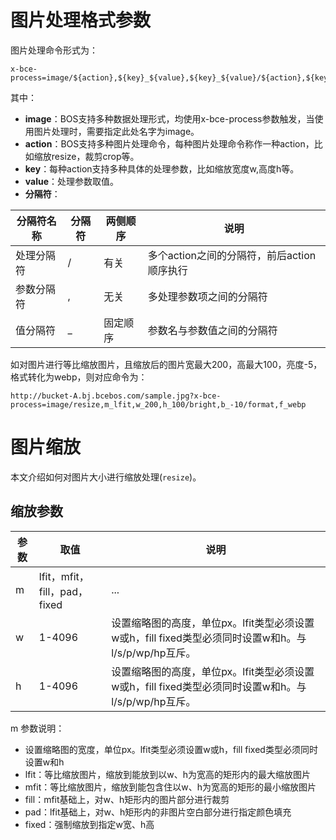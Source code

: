 # 图片处理格式参数

图片处理命令形式为：

```
x-bce-process=image/${action},${key}_${value},${key}_${value}/${action},${key}_${value}
```

其中：

* **image**：BOS支持多种数据处理形式，均使用x-bce-process参数触发，当使用图片处理时，需要指定此处名字为image。
* **action**：BOS支持多种图片处理命令，每种图片处理命令称作一种action，比如缩放resize，裁剪crop等。
* **key**：每种action支持多种具体的处理参数，比如缩放宽度w,高度h等。
* **value**：处理参数取值。
* **分隔符**：

| 分隔符名称 | 分隔符 | 两侧顺序 | 说明                                       |
| ---------- | ------ | -------- | ------------------------------------------ |
| 处理分隔符 | /      | 有关     | 多个action之间的分隔符，前后action顺序执行 |
| 参数分隔符 | ,      | 无关     | 多处理参数项之间的分隔符                   |
| 值分隔符   | \_     | 固定顺序 | 参数名与参数值之间的分隔符                 |

如对图片进行等比缩放图片，且缩放后的图片宽最大200，高最大100，亮度-5，格式转化为webp，则对应命令为：

```text
http://bucket-A.bj.bcebos.com/sample.jpg?x-bce-process=image/resize,m_lfit,w_200,h_100/bright,b_-10/format,f_webp
```

# 图片缩放

本文介绍如何对图片大小进行缩放处理(`resize`)。

## 缩放参数

| **参数** | **取值**                     | **说明**                                                                                              |
| -------- | ---------------------------- | ----------------------------------------------------------------------------------------------------- |
| m        | lfit，mfit，fill，pad，fixed | ...                                                                                                   |
| w        | 1-4096                       | 设置缩略图的高度，单位px。lfit类型必须设置w或h，fill fixed类型必须同时设置w和h。与l/s/p/wp/hp互斥。 |
| h        | 1-4096                       | 设置缩略图的高度，单位px。lfit类型必须设置w或h，fill fixed类型必须同时设置w和h。与l/s/p/wp/hp互斥。 |

m 参数说明：

* 设置缩略图的宽度，单位px。lfit类型必须设置w或h，fill fixed类型必须同时设置w和h
* lfit：等比缩放图片，缩放到能放到以w、h为宽高的矩形内的最大缩放图片
* mfit：等比缩放图片，缩放到能包含住以w、h为宽高的矩形的最小缩放图片
* fill：mfit基础上，对w、h矩形内的图片部分进行裁剪
* pad：lfit基础上，对w、h矩形内的非图片空白部分进行指定颜色填充
* fixed：强制缩放到指定w宽、h高